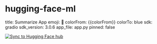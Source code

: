 # hugging-face-ml
title: Summarize App
emoji: 📱
colorFrom: {{colorFrom}}
colorTo: blue
sdk: gradio
sdk_version: 3.0.6
app_file: app.py
pinned: false

[![Sync to Hugging Face hub](https://github.com/Chinemelu4/hugging-face-ml/actions/workflows/main.yml/badge.svg)](https://github.com/Chinemelu4/hugging-face-ml/actions/workflows/main.yml)
